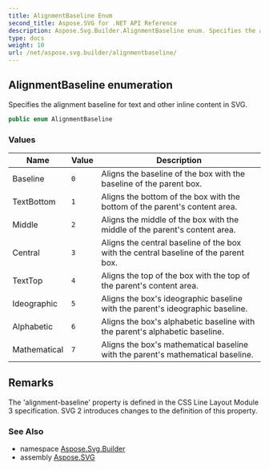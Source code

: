 ```yaml
---
title: AlignmentBaseline Enum
second_title: Aspose.SVG for .NET API Reference
description: Aspose.Svg.Builder.AlignmentBaseline enum. Specifies the alignment baseline for text and other inline content in SVG
type: docs
weight: 10
url: /net/aspose.svg.builder/alignmentbaseline/
---
```

## AlignmentBaseline enumeration

Specifies the alignment baseline for text and other inline content in SVG.

```csharp
public enum AlignmentBaseline
```

### Values

| Name | Value | Description |
| --- | --- | --- |
| Baseline | `0` | Aligns the baseline of the box with the baseline of the parent box. |
| TextBottom | `1` | Aligns the bottom of the box with the bottom of the parent's content area. |
| Middle | `2` | Aligns the middle of the box with the middle of the parent's content area. |
| Central | `3` | Aligns the central baseline of the box with the central baseline of the parent box. |
| TextTop | `4` | Aligns the top of the box with the top of the parent's content area. |
| Ideographic | `5` | Aligns the box's ideographic baseline with the parent's ideographic baseline. |
| Alphabetic | `6` | Aligns the box's alphabetic baseline with the parent's alphabetic baseline. |
| Mathematical | `7` | Aligns the box's mathematical baseline with the parent's mathematical baseline. |

## Remarks

The 'alignment-baseline' property is defined in the CSS Line Layout Module 3 specification. SVG 2 introduces changes to the definition of this property.

### See Also

* namespace [Aspose.Svg.Builder](../../aspose.svg.builder/)
* assembly [Aspose.SVG](../../)
